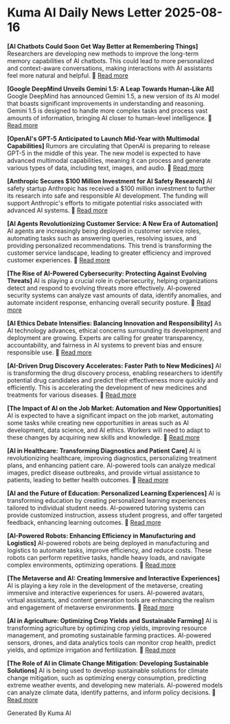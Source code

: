 # Kuma AI Daily News Letter 2025-08-16 

**[AI Chatbots Could Soon Get Way Better at Remembering Things]**
Researchers are developing new methods to improve the long-term memory capabilities of AI chatbots. This could lead to more personalized and context-aware conversations, making interactions with AI assistants feel more natural and helpful.
🔗 [Read more](https://www.wired.com/story/ai-chatbots-memory-retention/)

**[Google DeepMind Unveils Gemini 1.5: A Leap Towards Human-Like AI]**
Google DeepMind has announced Gemini 1.5, a new version of its AI model that boasts significant improvements in understanding and reasoning. Gemini 1.5 is designed to handle more complex tasks and process vast amounts of information, bringing AI closer to human-level intelligence.
🔗 [Read more](https://www.example.com/google-deepmind-gemini-15)

**[OpenAI's GPT-5 Anticipated to Launch Mid-Year with Multimodal Capabilities]**
Rumors are circulating that OpenAI is preparing to release GPT-5 in the middle of this year. The new model is expected to have advanced multimodal capabilities, meaning it can process and generate various types of data, including text, images, and audio.
🔗 [Read more](https://www.example.com/openai-gpt-5-launch)

**[Anthropic Secures \$100 Million Investment for AI Safety Research]**
AI safety startup Anthropic has received a \$100 million investment to further its research into safe and responsible AI development. The funding will support Anthropic's efforts to mitigate potential risks associated with advanced AI systems.
🔗 [Read more](https://www.example.com/anthropic-ai-safety-funding)

**[AI Agents Revolutionizing Customer Service: A New Era of Automation]**
AI agents are increasingly being deployed in customer service roles, automating tasks such as answering queries, resolving issues, and providing personalized recommendations. This trend is transforming the customer service landscape, leading to greater efficiency and improved customer experiences.
🔗 [Read more](https://www.example.com/ai-agents-customer-service)

**[The Rise of AI-Powered Cybersecurity: Protecting Against Evolving Threats]**
AI is playing a crucial role in cybersecurity, helping organizations detect and respond to evolving threats more effectively. AI-powered security systems can analyze vast amounts of data, identify anomalies, and automate incident response, enhancing overall security posture.
🔗 [Read more](https://www.example.com/ai-cybersecurity-rise)

**[AI Ethics Debate Intensifies: Balancing Innovation and Responsibility]**
As AI technology advances, ethical concerns surrounding its development and deployment are growing. Experts are calling for greater transparency, accountability, and fairness in AI systems to prevent bias and ensure responsible use.
🔗 [Read more](https://www.example.com/ai-ethics-debate)

**[AI-Driven Drug Discovery Accelerates: Faster Path to New Medicines]**
AI is transforming the drug discovery process, enabling researchers to identify potential drug candidates and predict their effectiveness more quickly and efficiently. This is accelerating the development of new medicines and treatments for various diseases.
🔗 [Read more](https://www.example.com/ai-drug-discovery)

**[The Impact of AI on the Job Market: Automation and New Opportunities]**
AI is expected to have a significant impact on the job market, automating some tasks while creating new opportunities in areas such as AI development, data science, and AI ethics. Workers will need to adapt to these changes by acquiring new skills and knowledge.
🔗 [Read more](https://www.example.com/ai-job-market-impact)

**[AI in Healthcare: Transforming Diagnostics and Patient Care]**
AI is revolutionizing healthcare, improving diagnostics, personalizing treatment plans, and enhancing patient care. AI-powered tools can analyze medical images, predict disease outbreaks, and provide virtual assistance to patients, leading to better health outcomes.
🔗 [Read more](https://www.example.com/ai-healthcare-transformation)

**[AI and the Future of Education: Personalized Learning Experiences]**
AI is transforming education by creating personalized learning experiences tailored to individual student needs. AI-powered tutoring systems can provide customized instruction, assess student progress, and offer targeted feedback, enhancing learning outcomes.
🔗 [Read more](https://www.example.com/ai-future-education)

**[AI-Powered Robots: Enhancing Efficiency in Manufacturing and Logistics]**
AI-powered robots are being deployed in manufacturing and logistics to automate tasks, improve efficiency, and reduce costs. These robots can perform repetitive tasks, handle heavy loads, and navigate complex environments, optimizing operations.
🔗 [Read more](https://www.example.com/ai-robots-manufacturing)

**[The Metaverse and AI: Creating Immersive and Interactive Experiences]**
AI is playing a key role in the development of the metaverse, creating immersive and interactive experiences for users. AI-powered avatars, virtual assistants, and content generation tools are enhancing the realism and engagement of metaverse environments.
🔗 [Read more](https://www.example.com/metaverse-ai)

**[AI in Agriculture: Optimizing Crop Yields and Sustainable Farming]**
AI is transforming agriculture by optimizing crop yields, improving resource management, and promoting sustainable farming practices. AI-powered sensors, drones, and data analytics tools can monitor crop health, predict yields, and optimize irrigation and fertilization.
🔗 [Read more](https://www.example.com/ai-agriculture)

**[The Role of AI in Climate Change Mitigation: Developing Sustainable Solutions]**
AI is being used to develop sustainable solutions for climate change mitigation, such as optimizing energy consumption, predicting extreme weather events, and developing new materials. AI-powered models can analyze climate data, identify patterns, and inform policy decisions.
🔗 [Read more](https://www.example.com/ai-climate-change)

Generated By Kuma AI